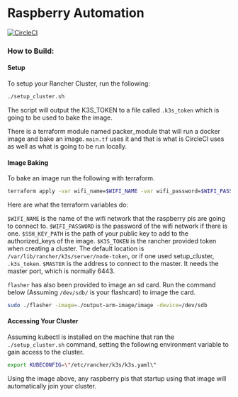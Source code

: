 # Raspberry Automation
[![CircleCI](https://circleci.com/gh/circleci/circleci-docs.svg?style=svg)](https://circleci.com/gh/maximillianbrain1/raspberry-automation)

### How to Build:

#### Setup
To setup your Rancher Cluster, run the following:
```sh
./setup_cluster.sh
```

The script will output the K3S_TOKEN to a file called `.k3s_token` which is going to be used to bake the image. 

There is a terraform module named packer_module that will run a docker image and bake an image. 
`main.tf` uses it and that is what is CircleCI uses as well as what is going to be run locally. 

#### Image Baking
To bake an image run the following with terraform.
```sh
terraform apply -var wifi_name=$WIFI_NAME -var wifi_password=$WIFI_PASSWORD -var ssh_key_path=$SSH_KEY_PATH -var master_ip=$MASTER_IP -var k3s_token=$K3S_TOKEN
```

Here are what the terraform variables do:

`$WIFI_NAME` is the name of the wifi network that the raspberry pis are going to connect to.
`$WIFI_PASSWORD` is the password of the wifi network if there is one.
`$SSH_KEY_PATH` is the path of your public key to add to the authorized_keys of the image.
`$K3S_TOKEN` is the rancher provided token when creating a cluster. The default location is `/var/lib/rancher/k3s/server/node-token`, or if one used setup_cluster, `.k3s_token`.
`$MASTER` is the address to connect to the master. It needs the master port, which is normally 6443. 


`flasher` has also been provided to image an sd card.
Run the command below (Assuming `/dev/sdb/` is your flashcard) to image the card.

```sh
sudo ./flasher -image=./output-arm-image/image -device=/dev/sdb
```

#### Accessing Your Cluster
Assuming kubectl is installed on the machine that ran the `./setup_cluster.sh` command, setting the following environment variable to gain access to the cluster.
```sh
export KUBECONFIG=\"/etc/rancher/k3s/k3s.yaml\"
```

Using the image above, any raspberry pis that startup using that image will automatically join your cluster. 
